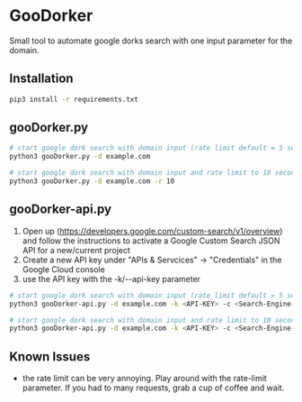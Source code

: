 # GooDorker
Small tool to automate google dorks search with one input parameter for the domain.

## Installation
```Bash
pip3 install -r requirements.txt
```

## gooDorker.py
```Bash
# start google dork search with domain input (rate limit default = 5 seconds)
python3 gooDorker.py -d example.com

# start google dork search with domain input and rate limit to 10 seconds
python3 gooDorker.py -d example.com -r 10
```

## gooDorker-api.py
1. Open up (https://developers.google.com/custom-search/v1/overview) and follow the instructions to activate a Google Custom Search JSON API for a new/current project
2. Create a new API key under "APIs & Servcices" -> "Credentials" in the Google Cloud console
3. use the API key with the -k/--api-key parameter

```Bash
# start google dork search with domain input (rate limit default = 5 seconds)
python3 gooDorker-api.py -d example.com -k <API-KEY> -c <Search-Engine-ID>

# start google dork search with domain input and rate limit to 10 seconds
python3 gooDorker-api.py -d example.com -k <API-KEY> -c <Search-Engine-ID> -r 10
```

## Known Issues
- the rate limit can be very annoying. Play around with the rate-limit parameter. If you had to many requests, grab a cup of coffee and wait.
